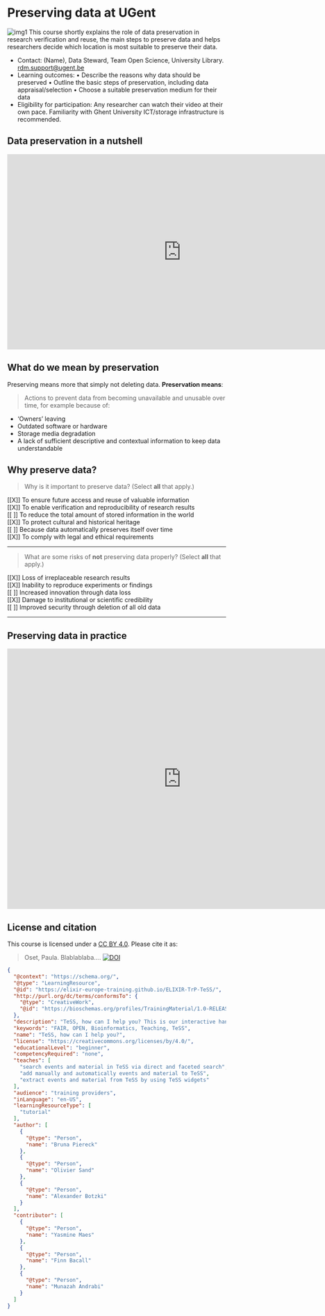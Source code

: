 <!--
title: "Liascript Presentations"

import: https://raw.githubusercontent.com/LiaScript/CodeRunner/master/README.md
        https://raw.githubusercontent.com/LiaTemplates/BeforeAndAfter/0.0.1/README.md

icon:   https://styleguide.ugent.be/files/uploads/logo_UGent_EN_RGB_2400_kleur_witbg.png

link:   https://cdnjs.cloudflare.com/ajax/libs/animate.css/4.1.1/animate.min.css
        https://fonts.googleapis.com/css?family=Lato:400,400italic,700
        style.css

@runR: @LIA.eval(`["main.R"]`, `none`, `Rscript main.R`)

@JSONLD
<script run-once>
  let json = @0 

  const script = document.createElement('script');
  script.type = 'application/ld+json';
  script.text = JSON.stringify(json);

  document.head.appendChild(script);

  // this is only needed to prevent and output,
  // as long as the result of a script is undefined,
  // it is not shown or rendered within LiaScript
  console.debug("added json to head")
</script>
@end

@style
.flex-container {
    display: flex;
    flex-wrap: wrap; /* Allows the items to wrap as needed */
    align-items: stretch;
    gap: 10px;
}

.flex-child,
.flex-child-1 { flex: 1; }
.flex-child-2 { flex: 2; }
.flex-child-3 { flex: 3; }
.flex-child-4 { flex: 4; }
.flex-child-5 { flex: 5; }
.flex-child-6 { flex: 6; }
.flex-child-7 { flex: 7; }
.flex-child-8 { flex: 8; }

@media (max-width: 500px) {
    .flex-child,
    .flex-child-1,
    .flex-child-2,
    .flex-child-3,
    .flex-child-4,
    .flex-child-5,
    .flex-child-6,
    .flex-child-7,
    .flex-child-8 {
        flex: 100%; /* Makes the child divs take up the full width on slim devices */
        margin-right: 0; /* Removes the right margin */
    }
}
@end

link:   https://unpkg.com/leaflet@1.9.4/dist/leaflet.css
script: https://unpkg.com/leaflet@1.9.4/dist/leaflet.js

-->

# Preserving data at UGent
![img1](https://images.pexels.com/photos/158827/field-corn-air-frisch-158827.jpeg "Corn Fields Under White Clouds With Blue Sky during Daytime, by Pixabay from Pexels https://www.pexels.com/photo/corn-fields-under-white-clouds-with-blue-sky-during-daytime-158827/, CC0") This course shortly explains the role of data preservation in research verification and reuse, the main steps to preserve data and helps researchers decide which location is most suitable to preserve their data.

- Contact: (Name), Data Steward, Team Open Science, University Library. rdm.support@ugent.be
- Learning outcomes:
  • Describe the reasons why data should be preserved
  • Outline the basic steps of preservation, including data appraisal/selection
  • Choose a suitable preservation medium for their data
- Eligibility for participation: Any researcher can watch their video at their own pace. Familiarity with Ghent University ICT/storage infrastructure is recommended. 

## Data preservation in a nutshell

<iframe 
  width="800" 
  height="450" 
  src="https://www.youtube.com/embed/UaiRAI-fwmw" 
  title="Knowledge clip: Preserving Data" 
  frameborder="0" 
  allow="accelerometer; autoplay; clipboard-write; encrypted-media; gyroscope; picture-in-picture" 
  allowfullscreen>
</iframe>

## What do we mean by preservation

Preserving means more that simply not deleting data. **Preservation means**:

> Actions to prevent data from becoming unavailable and unusable over time, for example because of: 

* ‘Owners’ leaving
* Outdated software or hardware
* Storage media degradation
* A lack of sufficient descriptive and contextual information to keep data understandable

## Why preserve data?

> Why is it important to preserve data? (Select **all** that apply.)

<!-- data-randomize -->
[[X]] To ensure future access and reuse of valuable information  
[[X]] To enable verification and reproducibility of research results  
[[ ]] To reduce the total amount of stored information in the world  
[[X]] To protect cultural and historical heritage  
[[ ]] Because data automatically preserves itself over time  
[[X]] To comply with legal and ethical requirements  

---
<!-- data-randomize -->
> What are some risks of **not** preserving data properly? (Select **all** that apply.)

[[X]] Loss of irreplaceable research results  
[[X]] Inability to reproduce experiments or findings  
[[ ]] Increased innovation through data loss  
[[X]] Damage to institutional or scientific credibility  
[[ ]] Improved security through deletion of all old data  

---

## Preserving data in practice


<iframe
  src="https://ugent.h5p.com/content/1291866917768823107/embed"
  aria-label="Data preservation in steps"
  width="800"
  height="600"
  frameborder="0"
  allowfullscreen="allowfullscreen"
  allow="autoplay *; geolocation *; microphone *; camera *; midi *; encrypted-media *">
</iframe>
<script src="https://ugent.h5p.com/js/h5p-resizer.js" charset="UTF-8"></script>

## License and citation

This course is licensed under a [CC BY 4.0](https://creativecommons.org/licenses/by/4.0/deed.en). Please cite it as:

> Oset, Paula. Blablablaba.... [![DOI](https://sandbox.zenodo.org/badge/1080457223.svg)](https://handle.test.datacite.org/10.5072/zenodo.389626)
 

```json   @JSONLD
{
  "@context": "https://schema.org/",
  "@type": "LearningResource",
  "@id": "https://elixir-europe-training.github.io/ELIXIR-TrP-TeSS/",
  "http://purl.org/dc/terms/conformsTo": {
    "@type": "CreativeWork",
    "@id": "https://bioschemas.org/profiles/TrainingMaterial/1.0-RELEASE"
  },
  "description": "TeSS, how can I help you? This is our interactive hands-on course about efficient use of the ELIXIR TeSS platform.",
  "keywords": "FAIR, OPEN, Bioinformatics, Teaching, TeSS",
  "name": "TeSS, how can I help you?",
  "license": "https://creativecommons.org/licenses/by/4.0/",
  "educationalLevel": "beginner",
  "competencyRequired": "none",
  "teaches": [
    "search events and material in TeSS via direct and faceted search",
    "add manually and automatically events and material to TeSS",
    "extract events and material from TeSS by using TeSS widgets"
  ],
  "audience": "training providers",
  "inLanguage": "en-US",
  "learningResourceType": [
    "tutorial"
  ],
  "author": [
    {
      "@type": "Person",
      "name": "Bruna Piereck"
    },
    {
      "@type": "Person",
      "name": "Olivier Sand"
    },
    {
      "@type": "Person",
      "name": "Alexander Botzki"
    }
  ],
  "contributor": [
    {
      "@type": "Person",
      "name": "Yasmine Maes"
    },
    {
      "@type": "Person",
      "name": "Finn Bacall"
    },
    {
      "@type": "Person",
      "name": "Munazah Andrabi"
    }
  ]
}
```
